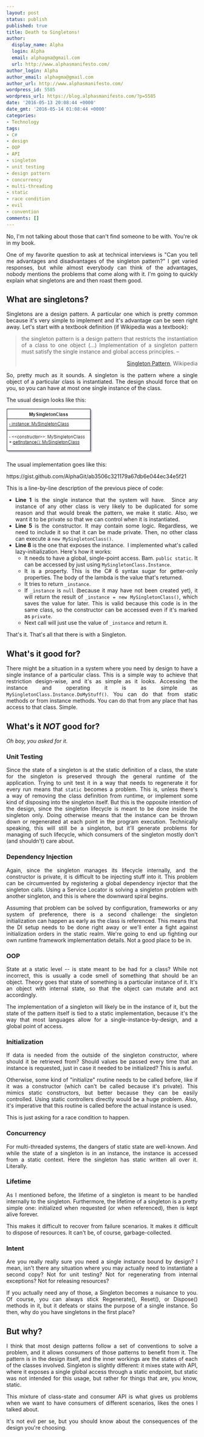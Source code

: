 ```yaml
---
layout: post
status: publish
published: true
title: Death to Singletons!
author:
  display_name: Alpha
  login: Alpha
  email: alphagma@gmail.com
  url: http://www.alphasmanifesto.com/
author_login: Alpha
author_email: alphagma@gmail.com
author_url: http://www.alphasmanifesto.com/
wordpress_id: 5585
wordpress_url: https://blog.alphasmanifesto.com/?p=5585
date: '2016-05-13 20:08:44 +0000'
date_gmt: '2016-05-14 01:08:44 +0000'
categories:
- Technology
tags:
- C#
- design
- OOP
- API
- singleton
- unit testing
- design pattern
- concurrency
- multi-threading
- static
- race condition
- evil
- convention
comments: []
---
```

<p style="text-align: justify;">No, I'm not talking about those that can't find someone to be with. You're ok in my book.</p>
<p style="text-align: justify;">One of my favorite question to ask at technical interviews is "Can you tell me advantages and disadvantages of the singleton pattern?" I get varied responses, but while almost everybody can think of the advantages, nobody mentions the problems that come along with it. I'm going to quickly explain what singletons are and then roast&nbsp;them good.</p>
<p><!--more--></p>
<h2>What are singletons?</h2>
<p style="text-align: justify;">Singletons are a design pattern. A particular one which is pretty common because it's very simple to implement and it's advantage can be seen right away. Let's start with a textbook definition (if Wikipedia was a textbook):</p>
<blockquote>
<p style="text-align: justify;">the singleton pattern is a design pattern that restricts the instantiation of a class to one object (...)&nbsp;Implementation of a singleton pattern must satisfy the single instance and global access principles.&nbsp;&ndash;</p>
<p style="text-align: right;"><a href="https://en.wikipedia.org/wiki/Singleton_pattern">Singleton Pattern</a>,&nbsp;Wikipedia</p>
</blockquote>
<p style="text-align: justify;">So, pretty much as it sounds. A singleton is the pattern where a single object of a particular class is instantiated.&nbsp;The design should force that on you, so you can have at most one single instance of the class.</p>
<p style="text-align: justify;">The usual design looks like this:</p>

![](/assets/MySingletonClass.png)

<p style="text-align: justify;">The usual implementation goes like this:</p>
<p>https://gist.github.com/AlphaGit/ab3506c321179a67db6e044ec34e5f21</p>
<p style="text-align: justify;">This is a line-by-line description of the previous piece of code:</p>
<ul>
<li style="text-align: justify;"><strong>Line 1</strong> is the single instance that the system will have. &nbsp;Since any instance of any other class is very likely to be duplicated for some reason and that would break the pattern, we make it static. Also, we want it to be private so that we can control when it is instantiated.</li>
<li style="text-align: justify;"><strong>Line 5</strong> is the constructor. It may contain some logic. Regardless, we need to include it so that it can be made private. Then,&nbsp;no other class can execute a <code>new MySingletonClass()</code>.</li>
<li style="text-align: justify;"><strong>Line 8</strong> is the one that exposes the instance. &nbsp;I implemented what's called lazy-initialization. Here's how it works:
<ul>
<li>It needs to have a global, single-point access. Bam. <code>public static</code>. It can be accessed by just&nbsp;using <code>MySingletonClass.Instance</code>.</li>
<li>It is a property. This is&nbsp;the C# 6 syntax sugar for getter-only properties. The body of the lambda&nbsp;is the value that's returned.</li>
<li>It tries to return <code>_instance</code>.</li>
<li>If <code>_instance</code> is&nbsp;<code>null</code> (because it may have not been created yet), it will return the result of <code>_instance = new MySingletonClass()</code>, which saves the value for later. This is valid&nbsp;because this code is in the same class, so&nbsp;the constructor can be accessed even if it's marked as <code>private</code>.</li>
<li>Next call will just use the value of <code>_instance</code> and return it.</li>
</ul>
</li>
</ul>
<p style="text-align: justify;">That's it. That's all that there is with a Singleton.</p>
<h2>What's it good for?</h2>
<p style="text-align: justify;">There might be a situation in a system where you need by design to have a single instance of a particular class. This is a simple way to achieve that restriction design-wise, and it's as simple as it looks. Accessing the instance and operating it is as simple as <code>MySingletonClass.Instance.DoMyStuff()</code>. You can do that from static methods or from instance methods. You can do that from any place that has access to that class. Simple.</p>
<h2>What's it <em>NOT</em>&nbsp;good for?</h2>
<p style="text-align: justify;"><em>Oh boy, you asked for it.</em></p>
<h3>Unit Testing</h3>
<p style="text-align: justify;">Since the state of a singleton is at the static definition of a class, the state for the singleton is preserved through the general runtime of the application. Trying to&nbsp;unit test it in a way that needs to regenerate it for every run means that <code>static</code> becomes a problem. This is, unless there's a&nbsp;way of removing the class definition from runtime, or implement some kind of disposing into the singleton itself. But this is the opposite intention of the design, since the&nbsp;singleton lifecycle is meant to be done inside the singleton only. Doing otherwise means that the instance can be thrown down or regenerated at each point in the program execution. Technically speaking, this will still be a singleton, but it'll generate problems for managing of such lifecycle, which consumers of the singleton mostly don't (and shouldn't) care about.</p>
<h3>Dependency Injection</h3>
<p style="text-align: justify;">Again, since the singleton manages its lifecycle internally, and the constructor is private, it is difficult to be injecting stuff into it. This problem can be circumvented by registering a global dependency injector that the singleton calls. Using a Service Locator&nbsp;is solving a singleton problem with another singleton, and this is where the downward spiral begins.</p>
<p style="text-align: justify;">Assuming that problem can be solved by configuration, frameworks or any system of preference, there is a second challenge: the singleton initialization can happen as early as the class is referenced. This means that the&nbsp;DI setup needs to be done right away or we'll enter a fight against initialization orders in the static realm. We're&nbsp;going to end up fighting our own runtime framework implementation details. Not a good place to be in.</p>
<h3>OOP</h3>
<p style="text-align: justify;">State at a static level -- is state meant to be&nbsp;had&nbsp;for a class?&nbsp;While not incorrect, this is usually a code smell of something that should be an object.&nbsp;Theory goes that&nbsp;state of something is a particular instance of it. It's an object with internal state, so that the object can mutate&nbsp;and&nbsp;act accordingly.</p>
<p style="text-align: justify;">The implementation of a&nbsp;singleton will likely be in the instance of it, but the state of the pattern itself is tied to a static implementation,&nbsp;because it's the way that most languages allow for a single-instance-by-design, and a global point of access.</p>
<h3>Initialization</h3>
<p style="text-align: justify;">If data is needed from the outside of the singleton constructor, where should it be retrieved from? Should values be passed&nbsp;every time that an instance is requested, just in case&nbsp;it needed to be initialized?&nbsp;This is awful.</p>
<p style="text-align: justify;">Otherwise, some kind of&nbsp;"initialize" routine needs to be called before, like if it was a constructor (which can't be called because it's private). This mimics static constructors, but better because they can be easily controlled. Using static controllers directly would be a huge problem. Also, it's imperative that this routine is called before the actual instance is used.</p>
<p style="text-align: justify;">This is just asking&nbsp;for a race condition to happen.</p>
<h3>Concurrency</h3>
<p style="text-align: justify;">For&nbsp;multi-threaded systems, the dangers of static state are well-known. And while the state of a singleton is in an instance, the instance is accessed from a static context. Here the singleton has static written all over it. Literally.</p>
<h3>Lifetime</h3>
<p style="text-align: justify;">As I mentioned before, the lifetime of a singleton is meant to be handled internally to the singleton. Furthermore, the lifetime of a singleton is a pretty simple one: initialized when requested (or when referenced), then is kept alive forever.</p>
<p style="text-align: justify;">This makes it difficult to recover from failure scenarios. It makes it difficult to dispose of resources. It can't be, of course, garbage-collected.</p>
<h3>Intent</h3>
<p style="text-align: justify;">Are you really really sure you need a single instance bound by design? I mean, isn't there any situation where you may actually need to instantiate a second copy? Not for unit testing? Not for regenerating from internal exceptions? Not for releasing resources?</p>
<p style="text-align: justify;">If you&nbsp;actually need any of those, a Singleton becomes a nuisance to&nbsp;you. Of course, you can always stick Regenerate(), Reset(), or Dispose() methods in it, but it defeats or stains the purpose of a single instance. So then, why do you have singletons in the first place?</p>
<h2 style="text-align: justify;">But why?</h2>
<p style="text-align: justify;">I think that most design patterns follow a set of conventions to solve a problem, and it allows consumers of those patterns to benefit from it. The pattern is in the design itself, and the inner workings are the states of each of the classes involved. Singleton is slightly different: it mixes state with API, where it exposes a single global access through a static endpoint,&nbsp;but static was not intended for this usage, but rather for things that are, you know, static.</p>
<p style="text-align: justify;">This mixture of class-state and consumer API is what gives us problems when we want to have consumers of different scenarios, likes the ones I talked about.</p>
<p style="text-align: justify;">It's not evil&nbsp;per se, but you should know about the consequences of the design you're choosing.</p>
